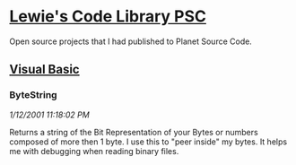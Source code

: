 # [Lewie's Code Library PSC](../../README.md)

Open source projects that I had published to Planet Source Code.

## [Visual Basic](../README.md)

### ByteString

*1/12/2001 11:18:02 PM*

Returns a string of the Bit Representation of your Bytes or numbers composed of more then 1 byte. I use this to "peer inside" my bytes. It helps me with debugging when reading binary files.


